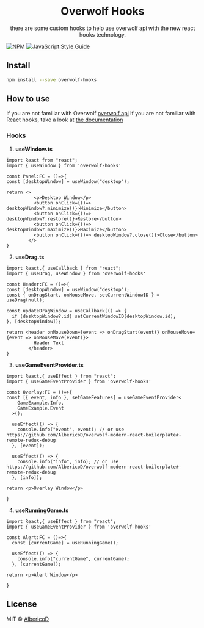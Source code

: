 <h1 align="center">
  Overwolf Hooks
</h1>
<p align="center">
there are some custom hooks to help use overwolf api with the new react hooks technology.
</p>

[![NPM](https://img.shields.io/npm/v/overwolf-hooks.svg)](https://www.npmjs.com/package/overwolf-hooks) [![JavaScript Style Guide](https://img.shields.io/badge/code_style-standard-brightgreen.svg)](https://standardjs.com)

## Install

```bash
npm install --save overwolf-hooks
```

## How to use

If you are not familiar with Overwolf [overwolf api](https://overwolf.github.io/)
If you are not familiar with React hooks, take a look at [the documentation](https://reactjs.org/docs/hooks-intro.html)

### Hooks

1. **useWindow.ts**

```TSX
import React from "react";
import { useWindow } from 'overwolf-hooks'

const Panel:FC = ()=>{
const [desktopWindow] = useWindow("desktop");

return <>
          <p>Desktop Window</p>
          <button onClick={()=> desktopWindow?.minimize()}>Minimize</button>
          <button onClick={()=> desktopWindow?.restore()}>Restore</button>
          <button onClick={()=> desktopWindow?.maximize()}>Maximize</button>
          <button onClick={()=> desktopWindow?.close()}>Close</button>
        </>
}
```

2. **useDrag.ts**

```TSX
import React,{ useCallback } from "react";
import { useDrag, useWindow } from 'overwolf-hooks'

const Header:FC = ()=>{
const [desktopWindow] = useWindow("desktop");
const { onDragStart, onMouseMove, setCurrentWindowID } = useDrag(null);

const updateDragWindow = useCallback(() => {
  if (desktopWindow?.id) setCurrentWindowID(desktopWindow.id);
}, [desktopWindow]);

return <header onMouseDown={event => onDragStart(event)} onMouseMove={event => onMouseMove(event)}>
          Header Text
        </header>
}
```

3. **useGameEventProvider.ts**

```TSX
import React,{ useEffect } from "react";
import { useGameEventProvider } from 'overwolf-hooks'

const Overlay:FC = ()=>{
const [{ event, info }, setGameFeatures] = useGameEventProvider<
    GameExample.Info,
    GameExample.Event
  >();

  useEffect(() => {
    console.info("event", event); // or use https://github.com/AlbericoD/overwolf-modern-react-boilerplate#-remote-redux-debug
  }, [event]);

  useEffect(() => {
    console.info("info", info); // or use https://github.com/AlbericoD/overwolf-modern-react-boilerplate#-remote-redux-debug
  }, [info]);

return <p>Overlay Window</p>

}
```

4. **useRunningGame.ts**

```TSX
import React,{ useEffect } from "react";
import { useGameEventProvider } from 'overwolf-hooks'

const Alert:FC = ()=>{
  const [currentGame] = useRunningGame();

  useEffect(() => {
    console.info("currentGame", currentGame);
  }, [currentGame]);

return <p>Alert Window</p>

}
```

## License

MIT © [AlbericoD](https://github.com/AlbericoD)
